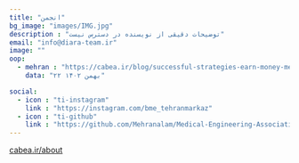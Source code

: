 ```yaml
---
title: "انجمن"
bg_image: "images/IMG.jpg"
description : "توضیحات دقیقی از نویسنده در دسترس نیست"
email: "info@diara-team.ir"
image: "" 
oop:
  - mehran : "https://cabea.ir/blog/successful-strategies-earn-money-medical-engineering-job-market/"
    data: "۲۲ بهمن ۱۴۰۲"

social:
  - icon : "ti-instagram"
    link : "https://instagram.com/bme_tehranmarkaz"
  - icon : "ti-github"
    link : "https://github.com/Mehranalam/Medical-Engineering-Association"
---
```



<p style="color: red;"><a href="https://cabea.ir/about">cabea.ir/about</a></p>
